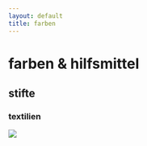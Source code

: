 ```yaml
---
layout: default
title: farben
---
```


# farben & hilfsmittel

## stifte

### textilien

<a href="https://www.amazon.de/Creativ-Textilmalstifte-Strichst%C3%A4rke-Sortierte-Farben/dp/B00FAWORFC/ref=as_li_ss_il?__mk_de_DE=%C3%85M%C3%85%C5%BD%C3%95%C3%91&crid=2IZ0OSBBDOBFT&dchild=1&keywords=textilstifte+waschmaschinenfest&qid=1590150798&sprefix=textilst,aps,177&sr=8-6&th=1&linkCode=li3&tag=selberausmale-21&linkId=48dab9e140e58c867308540c8115e262&language=de_DE" target="_blank"><img border="0" src="//ws-eu.amazon-adsystem.com/widgets/q?_encoding=UTF8&ASIN=B00FAWORFC&Format=_SL250_&ID=AsinImage&MarketPlace=DE&ServiceVersion=20070822&WS=1&tag=selberausmale-21&language=de_DE" ></a><img src="https://ir-de.amazon-adsystem.com/e/ir?t=selberausmale-21&language=de_DE&l=li3&o=3&a=B00FAWORFC" width="1" height="1" border="0" alt="" style="border:none !important; margin:0px !important;" />
